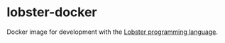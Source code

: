 # lobster-docker

Docker image for development with the [Lobster programming language](https://github.com/aardappel/lobster).

